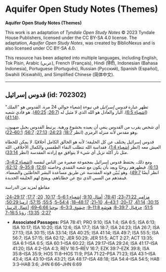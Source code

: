 # Aquifer Open Study Notes (Themes)

**Aquifer Open Study Notes (Themes)**

This work is an adaptation of *Tyndale Open Study Notes* © 2023 Tyndale House Publishers, licensed under the CC BY\-SA 4\.0 license. The adaptation, *Aquifer Open Study Notes*, was created by BiblioNexus and is also licensed under CC BY\-SA 4\.0\.

This resource has been adapted into multiple languages, including English, Tok Pisin, Arabic (عربي), French (Français), Hindi (हिंदी), Indonesian (Bahasa Indonesia), Portuguese (Português), Russian (Русский), Spanish (Español), Swahili (Kiswahili), and Simplified Chinese (简体中文).



--------------------------------

## قدوس إسرائيل (id: 702302)

تظهر عبارة *قدوس إسرائيل* في نبوءة إشعياء حوالي 24 مرة. القدوس هو "الملك" ([إشعياء 6:5](https://ref.ly/Isa6:5)). البار والعادل هو الله الذي لا مثيل له ([26:7](https://ref.ly/Isa26:7); [40:25](https://ref.ly/Isa40:25)). هو فادي شعبه ([41:14](https://ref.ly/Isa41:14)).

أي شخص يقرب من القدوس ينغي أن يعبده بخشوع ورهبة. يرتبط القدوس بجبل صهيون، وهو مقدس لأنه منزله الرمزي (انظر [18:7](https://ref.ly/Isa18:7); [24:23](https://ref.ly/Isa24:23); [27:13](https://ref.ly/Isa27:13); [56:7](https://ref.ly/Isa56:7); [60:1–22](https://ref.ly/Isa60:1-Isa60:22)).

قدوس إسرائيل يختلف عن كل الخليقة؛ لأنه هو الخالق الكامل أخلاقيًا. لا يمكن للخطاة العيش معه (انظر [إشعياء 1:4](https://ref.ly/Isa1:4)). فقداسة الله تتطلب النقاء الطقسي والكمال الأخلاقي. الله مثل نار آكلة تزيل أي شيء لا يتوافق مع إرادته المقدسة (انظر [33:14](https://ref.ly/Isa33:14)).

ومع ذلك، يحتفظ قدوس إسرائيل بمجموعة صغيرة من الناس لنفسه ([إشعياء 4:2–3](https://ref.ly/Isa4:2-Isa4:3); [6:13](https://ref.ly/Isa6:13)). فيطهرهم روحيًا ويعِد بأن يكون مع شعبه المَفدي وخاصته ([12:6](https://ref.ly/Isa12:6); [35:8–9](https://ref.ly/Isa35:8-Isa35:9); [62:12](https://ref.ly/Isa62:12); انظر أيضًا [49:7](https://ref.ly/Isa49:7)). وهو يُبيّن قوته المقدسة عن طريق مساعدة البشر الخاطئين والضعفاء. فينقذهم من السبي الذي نتج عن خطاياهم، ويفتح لهم الخليقة الجديدة.

مقاطع لمزيد من الدراسة

[مزامير 71:22–23](https://ref.ly/Ps71:22-Ps71:23); [78:41](https://ref.ly/Ps78:41); [أمثال 9:10](https://ref.ly/Prov9:10); [إشعياء 6:1–5](https://ref.ly/Isa6:1-Isa6:5); [10:17](https://ref.ly/Isa10:17), [20](https://ref.ly/Isa10:20); [17:7](https://ref.ly/Isa17:7); [29:17–24](https://ref.ly/Isa29:17-Isa29:24); [30:15](https://ref.ly/Isa30:15); [41:14](https://ref.ly/Isa41:14), [17–20](https://ref.ly/Isa41:17-Isa41:20); [43:1–4](https://ref.ly/Isa43:1-Isa43:4), [10–21](https://ref.ly/Isa43:10-Isa43:21); [48:17–18](https://ref.ly/Isa48:17-Isa48:18); [54:4–5](https://ref.ly/Isa54:4-Isa54:5); [55:5](https://ref.ly/Isa55:5); [57:15](https://ref.ly/Isa57:15); [إرميا 50:29](https://ref.ly/Jer50:29); [51:5](https://ref.ly/Jer51:5); [حزقيال 39:7–8](https://ref.ly/Ezek39:7-Ezek39:8); [هوشع 11:8–9](https://ref.ly/Hos11:8-Hos11:9); [حبقوق 3:3–6](https://ref.ly/Hab3:3-Hab3:6); [يوحنا 6:66–69](https://ref.ly/John6:66-John6:69); [أعمال الرسل 2:27](https://ref.ly/Acts2:27); [13:35](https://ref.ly/Acts13:35); [رؤيا 16:5–7](https://ref.ly/Rev16:5-Rev16:7)

* **Associated Passages:** PSA 78:41; PRO 9:10; ISA 1:4; ISA 6:5; ISA 6:13; ISA 10:17; ISA 10:20; ISA 12:6; ISA 17:7; ISA 18:7; ISA 24:23; ISA 26:7; ISA 27:13; ISA 30:15; ISA 33:14; ISA 40:25; ISA 41:14; ISA 49:7; ISA 55:5; ISA 56:7; ISA 57:15; ISA 62:12; JER 50:29; JER 51:5; ACT 2:27; ACT 13:35; ISA 6:1–ISA 6:5; ISA 60:1–ISA 60:22; ISA 29:17–ISA 29:24; ISA 41:17–ISA 41:20; ISA 4:2–ISA 4:3; REV 16:5–REV 16:7; EZK 39:7–EZK 39:8; ISA 35:8–ISA 35:9; HOS 11:8–HOS 11:9; PSA 71:22–PSA 71:23; ISA 43:1–ISA 43:4; ISA 43:10–ISA 43:21; ISA 48:17–ISA 48:18; ISA 54:4–ISA 54:5; HAB 3:3–HAB 3:6; JHN 6:66–JHN 6:69

